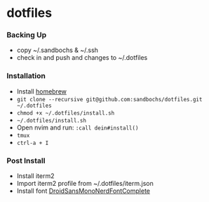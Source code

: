 # dotfiles

### Backing Up
- copy ~/.sandbochs & ~/.ssh
- check in and push and changes to ~/.dotfiles

### Installation

- Install [homebrew](https://brew.sh/)
- `git clone --recursive git@github.com:sandbochs/dotfiles.git ~/.dotfiles`
- `chmod +x ~/.dotfiles/install.sh`
- `~/.dotfiles/install.sh`
- Open nvim and run: `:call dein#install()`
- `tmux`
- `ctrl-a + I`

### Post Install
- Install iterm2
- Import iterm2 profile from ~/.dotfiles/iterm.json
- Install font [DroidSansMonoNerdFontComplete](https://github.com/ryanoasis/nerd-fonts/tree/master/patched-fonts/DroidSansMono)
